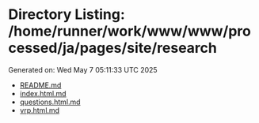 # Directory Listing: /home/runner/work/www/www/processed/ja/pages/site/research
Generated on: Wed May  7 05:11:33 UTC 2025

- [README.md](README.md)
- [index.html.md](index.html.md)
- [questions.html.md](questions.html.md)
- [vrp.html.md](vrp.html.md)
